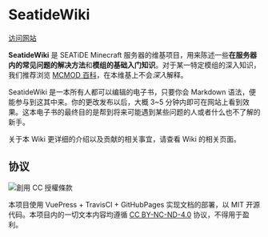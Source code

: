 # SeatideWiki

[访问网站](//w.seatide.top)

**SeatideWiki** 是 SEATiDE Minecraft 服务器的维基项目，用来陈述一些**在服务器内的常见问题的解决方法**和**模组的基础入门知识**。对于某一特定模组的深入知识，我们推荐浏览 [MCMOD 百科](https://www.mcmod.cn)，在本维基上不会*深入*解释。

SeatideWiki 是一本所有人都可以编辑的电子书，只要你会 Markdown 语法，便能参与到这其中来。你的更改发布以后，大概 3~5 分钟内即可在网站上看到效果。这本电子书的最终目的是帮到将来可能遇到某些问题的人或者什么也不了解的新手。

关于本 Wiki 更详细的介绍以及贡献的相关事宜，请查看 Wiki 的相关页面。

## 协议

<img class="no-style" alt="創用 CC 授權條款" style="border-width:0" src="https://licensebuttons.net/l/by-nc-nd/4.0/88x31.png" />

本项目使用 VuePress + TravisCI + GitHubPages 实现文档的部署，以 MIT 开源代码。本项目内的一切文本内容均遵循 [CC BY-NC-ND-4.0](https://creativecommons.org/licenses/by-nc-nd/4.0/) 协议，不得用于盈利。
